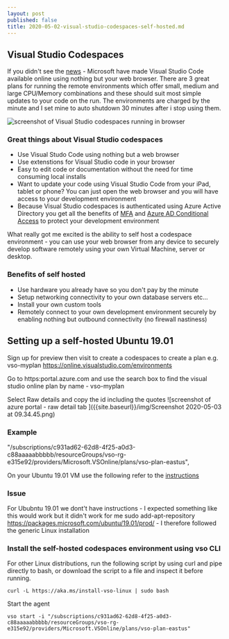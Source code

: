 ```yaml
---
layout: post
published: false
title: 2020-05-02-visual-studio-codespaces-self-hosted.md
---
```

## Visual Studio Codespaces

If you didn't see the [news](https://devblogs.microsoft.com/visualstudio/introducing-visual-studio-codespaces/) - Microsoft have made Visual Studio Code available online using nothing but your web browser. There are 3 great plans for running the remote environments which offer small, medium and large CPU/Memory combinations and these should suit most simple updates to your code on the run. The environments are charged by the minute and I set mine to auto shutdown 30 minutes after i stop using them.

![screenshot of Visual Studio codespaces running in browser]({{site.baseurl}}/img/visual-studio-online-hero.png)

### Great things about Visual Studio codespaces
- Use Visual Studo Code using nothing but a web browser
- Use extenstions for Visual Studio code in your browser
- Easy to edit code or documentation without the need for time consuming local installs
- Want to update your code using Visual Studio Code from your iPad, tablet or phone? You can just open the web browser and you will have access to your development environment
- Because Visual Studio codespaces is authenticated using Azure Active Directory you get all the benefits of [MFA](https://docs.microsoft.com/en-us/azure/active-directory/authentication/concept-mfa-howitworks) and [Azure AD Conditional Access](https://docs.microsoft.com/en-us/azure/active-directory/conditional-access/overview) to protect your development environment

What really got me excited is the ability to self host a codespace environment - you can use your web browser from any device to securely develop software remotely using your own Virtual Machine, server or desktop.

### Benefits of self hosted
- Use hardware you already have so you don't pay by the minute
- Setup networking connectivity to your own database servers etc...
- Install your own custom tools
- Remotely connect to your own development environment securely by enabling nothing but outbound connectivity (no firewall nastiness)

## Setting up a self-hosted Ubuntu 19.01

Sign up for preview then visit to create a codespaces to create a plan e.g. vso-myplan
https://online.visualstudio.com/environments

Go to https:portal.azure.com and use the search box to find the visual studio online plan by name - vso-myplan 

Select Raw details and copy the id including the quotes
![screenshot of azure portal - raw detail tab ]({{site.baseurl}}/img/Screenshot 2020-05-03 at 09.34.45.png)

### Example
"/subscriptions/c931ad62-62d8-4f25-a0d3-c88aaaaabbbbb/resourceGroups/vso-rg-e315e92/providers/Microsoft.VSOnline/plans/vso-plan-eastus",

On your Ubuntu 19.01 VM use the following refer to the [instructions](https://docs.microsoft.com/en-us/visualstudio/online/reference/vsonline-cli#installation)

### Issue
For Ububntu 19.01 we dont't have instructions - I expected something like this would work but it didn't work for me sudo add-apt-repository https://packages.microsoft.com/ubuntu/19.01/prod/ - I therefore followed the generic Linux installation

### Install the self-hosted codespaces environment using vso CLI

For other Linux distributions, run the following script by using curl and pipe directly to bash, or download the script to a file and inspect it before running. 
```
curl -L https://aka.ms/install-vso-linux | sudo bash
```

Start the agent
```
vso start -i "/subscriptions/c931ad62-62d8-4f25-a0d3-c88aaaaabbbbb/resourceGroups/vso-rg-e315e92/providers/Microsoft.VSOnline/plans/vso-plan-eastus"
```
